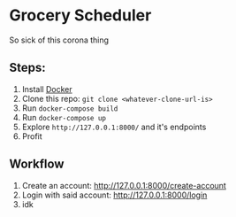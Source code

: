 # Grocery Scheduler
So sick of this corona thing

## Steps:
1. Install [Docker](https://docs.docker.com/docker-for-mac/install/)
2. Clone this repo: `git clone <whatever-clone-url-is>`
3. Run `docker-compose build`
4. Run `docker-compose up`
5. Explore `http://127.0.0.1:8000/` and it's endpoints
6. Profit

## Workflow
1. Create an account: http://127.0.0.1:8000/create-account
2. Login with said account: http://127.0.0.1:8000/login
3. idk